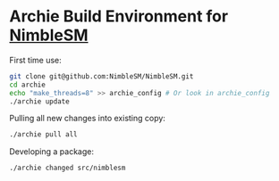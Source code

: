 # Archie Build Environment for [NimbleSM](https://github.com/NimbleSM/NimbleSM)

First time use:

```bash
git clone git@github.com:NimbleSM/NimbleSM.git
cd archie
echo "make_threads=8" >> archie_config # Or look in archie_config 
./archie update
```

Pulling all new changes into existing copy:

```bash
./archie pull all
```

Developing a package:
```bash
./archie changed src/nimblesm
```

